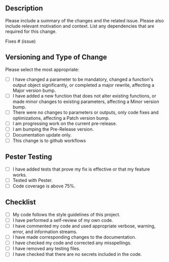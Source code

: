 ## Description

Please include a summary of the changes and the related issue. Please also include relevant motivation and context. List any dependencies that are required for this change.

Fixes # (issue)

## Versioning and Type of Change

Please select the most appropriate:

- [ ] I have changed a parameter to be mandatory, changed a function's output object significantly, or completed a major rewrite, affecting a Major version bump.
- [ ] I have added a new function that does not alter existing functions, or made minor changes to existing parameters, affecting a Minor version bump.
- [ ] There were no changes to parameters or outputs, only code fixes and optimizations, affecting a Patch version bump.
- [ ] I am progressing work on the current pre-release.
- [ ] I am bumping the Pre-Release version.
- [ ] Documentation update only.
- [ ] This change is to github workflows

## Pester Testing

- [ ] I have added tests that prove my fix is effective or that my feature works.
- [ ] Tested with Pester.
- [ ] Code coverage is above 75%.

## Checklist

- [ ] My code follows the style guidelines of this project.
- [ ] I have performed a self-review of my own code.
- [ ] I have commented my code and used appropriate verbose, warning, error, and information streams.
- [ ] I have made corresponding changes to the documentation.
- [ ] I have checked my code and corrected any misspellings.
- [ ] I have removed any testing files.
- [ ] I have checked that there are no secrets included in the code.